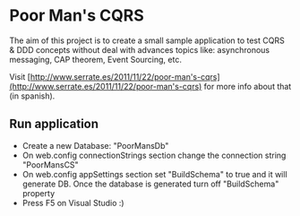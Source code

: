 Poor Man's CQRS
===============

The aim of this project is to create a small sample application to test CQRS & DDD concepts without deal with advances topics like: asynchronous messaging, CAP theorem, Event Sourcing, etc.

Visit [http://www.serrate.es/2011/11/22/poor-man's-cqrs](http://www.serrate.es/2011/11/22/poor-man's-cqrs) for more info about that (in spanish).

Run application
---------------

* Create a new Database: "PoorMansDb"
* On web.config connectionStrings section change the connection string "PoorMansCS"
* On web.config appSettings section set "BuildSchema" to true and it will generate DB. Once the database is generated turn off "BuildSchema" property
* Press F5 on Visual Studio :)
